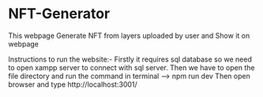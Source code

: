 # NFT-Generator
This webpage Generate NFT from layers uploaded by user and Show it on webpage

Instructions to run the website:-
Firstly it requires sql database so we need to open xampp server to connect with sql server.
Then we have to open the file directory and run the command in terminal --> npm run dev
Then open browser and type http://localhost:3001/

